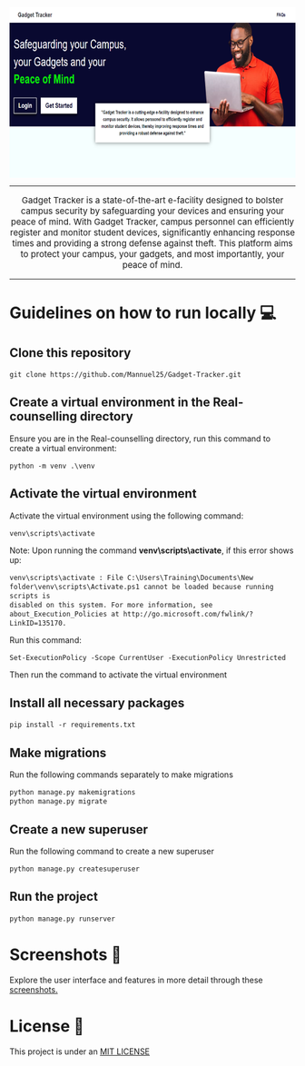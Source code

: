 <div align="center">
<img src="screenshots/homepage.png" alt="TU Counsel" style="display: block; margin: 0 auto width="350" height="300"/>
</div>

<div align="center">
<hr>
<p style="font-size:15px;">Gadget Tracker is a state-of-the-art e-facility designed to bolster campus security by safeguarding your devices and ensuring your peace of mind. With Gadget Tracker, campus personnel can efficiently register and monitor student devices, significantly enhancing response times and providing a strong defense against theft. This platform aims to protect your campus, your gadgets, and most importantly, your peace of mind.</p>
</div>
<hr>

# Guidelines on how to run locally 💻

## Clone this repository

```
git clone https://github.com/Mannuel25/Gadget-Tracker.git
```


## Create a virtual environment in the Real-counselling directory
Ensure you are in the Real-counselling directory, run this command to create a virtual environment:
```
python -m venv .\venv
```
## Activate the virtual environment
Activate the virtual environment using the following command: 
```
venv\scripts\activate
```
Note: Upon running the command **venv\scripts\activate**, if this error shows up:
```
venv\scripts\activate : File C:\Users\Training\Documents\New folder\venv\scripts\Activate.ps1 cannot be loaded because running scripts is 
disabled on this system. For more information, see about_Execution_Policies at http://go.microsoft.com/fwlink/?LinkID=135170.
```
Run this command: 
``` 
Set-ExecutionPolicy -Scope CurrentUser -ExecutionPolicy Unrestricted 
```
Then run the command to activate the virtual environment
## Install all necessary packages 

```
pip install -r requirements.txt
```

## Make migrations
Run the following commands separately to make migrations
```
python manage.py makemigrations
python manage.py migrate
```
## Create a new superuser
Run the following command to create a new superuser
```
python manage.py createsuperuser
```

## Run the project

```
python manage.py runserver
```

# Screenshots 📸
Explore the user interface and features in more detail through these [screenshots.](screenshots)



# License 🔐
This project is under an [MIT LICENSE](LICENSE)

